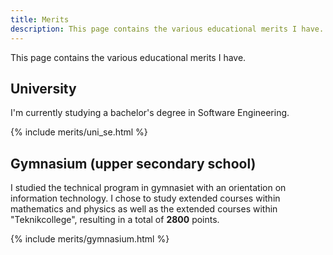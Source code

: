 ```yaml
---
title: Merits
description: This page contains the various educational merits I have.
---
```


This page contains the various educational merits I have.

## University
I'm currently studying a bachelor's degree in Software Engineering.

{% include merits/uni_se.html %}

## Gymnasium (upper secondary school)
I studied the technical program in gymnasiet with an orientation on information technology. I chose to study extended courses within mathematics and physics as well as the extended courses within "Teknikcollege", resulting in a total of **2800** points.

{% include merits/gymnasium.html %}
